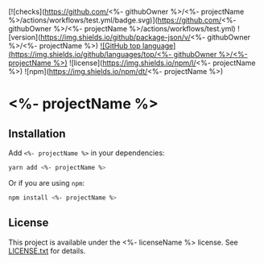 [![checks](https://github.com/<%- githubOwner %>/<%- projectName %>/actions/workflows/test.yml/badge.svg)](https://github.com/<%- githubOwner %>/<%- projectName %>/actions/workflows/test.yml)
![version](https://img.shields.io/github/package-json/v/<%- githubOwner %>/<%- projectName %>)
[![GitHub top language](https://img.shields.io/github/languages/top/<%- githubOwner %>/<%- projectName %>)](https://github.com/luau-lang/luau)
![license](https://img.shields.io/npm/l/<%- projectName %>)
![npm](https://img.shields.io/npm/dt/<%- projectName %>)

# <%- projectName %>

<!-- description -->

## Installation

Add `<%- projectName %>` in your dependencies:

```bash
yarn add <%- projectName %>
```

Or if you are using `npm`:

```bash
npm install <%- projectName %>
```

## License

This project is available under the <%- licenseName %> license. See [LICENSE.txt](<%- licensePath %>) for details.

